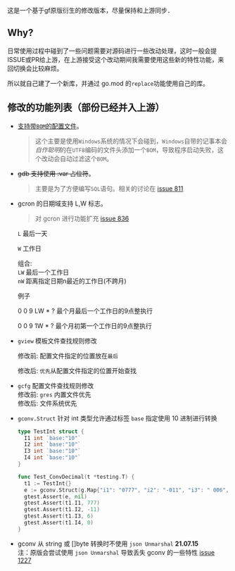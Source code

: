 
这是一个基于gf原版衍生的修改版本，尽量保持和上游同步．

## Why?
   
日常使用过程中碰到了一些问题需要对源码进行一些改动处理，这时一般会提ISSUE或PR给上游，在上游接受这个改动期间我需要使用这些新的特性功能，来回切换会比较麻烦。

所以就自己建了一个新库，并通过 go.mod 的`replace`功能使用自己的库。 

## 修改的功能列表（部份已经并入上游）
* [支持带`BOM`的配置文件](https://github.com/gogf/gf/pull/825)。

  >这个主要是使用`Windows`系统的情况下会碰到，`Windows`自带的记事本会*自作聪明*的在`UTF8`编码的文件头添加一个`BOM`，导致程序启动失败，这个改动会自动过滤这个`BOM`。

* ~~gdb 支持使用 :var 占位符~~。

  >主要是为了方便编写`SQL`语句。相关的讨论在 [issue 811](https://github.com/gogf/gf/issues/811)

* gcron 的日期域支持 L,W 标志。  
  >对 gcron 进行功能扩充 [issue 836](https://github.com/gogf/gf/issues/836)  
 
  `L` 最后一天
  
  `W` 工作日
  
  组合:  
  `LW` 最后一个工作日  
  `nW` 距离指定日期n最近的工作日(不跨月)
  
  例子
  
  0 0 9 LW * ?  最个月最后一个工作日的9点整执行
  
  0 0 9 1W * ?  最个月初第一个工作日的9点整执行


* `gview` 模板文件查找规则修改
  
  修改前: 配置文件指定的位置放在`最后`
  
  修改后: `优先`从配置文件指定的位置开始查找

  
* `gcfg` 配置文件查找规则修改  
  修改前: `gres` 内置文件优先  
  修改后: 文件系统优先  


* `gconv.Struct` 针对 int 类型允许通过标签 `base` 指定使用 10 进制进行转换
  
  ```go
  type TestInt struct {
    I1 int `base:"10"`
    I2 int `base:"10"`
    I3 int `base:"10"`
    I4 int `base:"10"`
  }
  
  func Test_ConvDecimal(t *testing.T) {
    t1 := TestInt{}
    e := gconv.Struct(g.Map{"i1": "0777", "i2": "-011", "i3": " 006", "i4": "0x123"}, &t1)
    gtest.Assert(e, nil)
    gtest.Assert(t1.I1, 777)
    gtest.Assert(t1.I2, -11)
    gtest.Assert(t1.I3, 6)
    gtest.Assert(t1.I4, 0)
  }
  ```
* gconv 从 string 或 []byte 转换时不使用 `json Unmarshal` **21.07.15**  
  注：原版会尝试使用 `json Unmarshal` 导致丢失 gconv 的一些特性 [issue 1227](https://github.com/gogf/gf/issues/1227#issuecomment-828460451)
